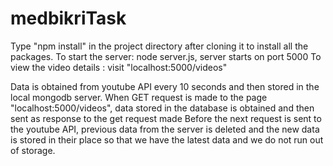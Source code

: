 # medbikriTask
Type "npm install" in the project directory after cloning it to install all the packages.
To start the server: node server.js, server starts on port 5000
To view the video details : visit "localhost:5000/videos"

Data is obtained from youtube API every 10 seconds and then stored in the local mongodb server.
When GET request is made to the page "localhost:5000/videos", data stored in the database is obtained and then sent as response to the get request made
Before the next request is sent to the youtube API, previous data from the server is deleted and the new data is stored in their place so that we have the latest data and we do not run out of storage.
